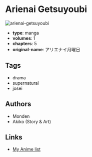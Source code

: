 # Arienai Getsuyoubi

![arienai-getsuyoubi](https://cdn.myanimelist.net/images/manga/2/67031.jpg)

-   **type**: manga
-   **volumes**: 1
-   **chapters**: 5
-   **original-name**: アリエナイ月曜日

## Tags

-   drama
-   supernatural
-   josei

## Authors

-   Monden
-   Akiko (Story & Art)

## Links

-   [My Anime list](https://myanimelist.net/manga/37245/Arienai_Getsuyoubi)
